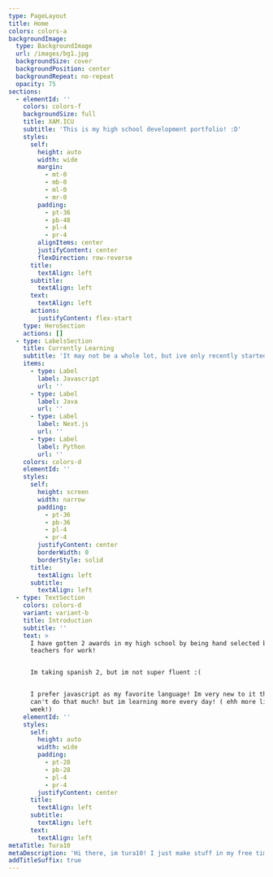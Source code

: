 ```yaml
---
type: PageLayout
title: Home
colors: colors-a
backgroundImage:
  type: BackgroundImage
  url: /images/bg1.jpg
  backgroundSize: cover
  backgroundPosition: center
  backgroundRepeat: no-repeat
  opacity: 75
sections:
  - elementId: ''
    colors: colors-f
    backgroundSize: full
    title: XAM.ICU
    subtitle: 'This is my high school development portfolio! :D'
    styles:
      self:
        height: auto
        width: wide
        margin:
          - mt-0
          - mb-0
          - ml-0
          - mr-0
        padding:
          - pt-36
          - pb-48
          - pl-4
          - pr-4
        alignItems: center
        justifyContent: center
        flexDirection: row-reverse
      title:
        textAlign: left
      subtitle:
        textAlign: left
      text:
        textAlign: left
      actions:
        justifyContent: flex-start
    type: HeroSection
    actions: []
  - type: LabelsSection
    title: Currently Learning
    subtitle: 'It may not be a whole lot, but ive only recently started!'
    items:
      - type: Label
        label: Javascript
        url: ''
      - type: Label
        label: Java
        url: ''
      - type: Label
        label: Next.js
        url: ''
      - type: Label
        label: Python
        url: ''
    colors: colors-d
    elementId: ''
    styles:
      self:
        height: screen
        width: narrow
        padding:
          - pt-36
          - pb-36
          - pl-4
          - pr-4
        justifyContent: center
        borderWidth: 0
        borderStyle: solid
      title:
        textAlign: left
      subtitle:
        textAlign: left
  - type: TextSection
    colors: colors-d
    variant: variant-b
    title: Introduction
    subtitle: ''
    text: >
      I have gotten 2 awards in my high school by being hand selected by my
      teachers for work!


      Im taking spanish 2, but im not super fluent :(


      I prefer javascript as my favorite language! Im very new to it tho so I
      can't do that much! but im learning more every day! ( ehh more like every
      week!)
    elementId: ''
    styles:
      self:
        height: auto
        width: wide
        padding:
          - pt-28
          - pb-28
          - pl-4
          - pr-4
        justifyContent: center
      title:
        textAlign: left
      subtitle:
        textAlign: left
      text:
        textAlign: left
metaTitle: Tura10
metaDescription: 'Hi there, im tura10! I just make stuff in my free time for fun!'
addTitleSuffix: true
---
```

